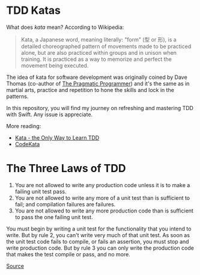 # TDD Katas

What does _kata_ mean? According to Wikipedia:

> Kata, a Japanese word, meaning literally: "form" (型 or 形), is a detailed choreographed pattern of movements made to be practiced alone, but are also practiced within groups and in unison when training. It is practiced as a way to memorize and perfect the movement being executed.

The idea of kata for software development was originally coined by Dave Thomas (co-author of [The Pragmatic Programmer](https://www.amazon.co.uk/dp/020161622X/ref=cm_sw_em_r_mt_dp_U_nzvyDbJTKJR59)) and it's the same as in martial arts, practice and repetition to hone the skills and lock in the patterns.

In this repository, you will find my journey on refreshing and mastering TDD with Swift. Any issue is appreciate.

More reading:

* [Kata - the Only Way to Learn TDD](http://www.peterprovost.org/blog/2012/05/02/kata-the-only-way-to-learn-tdd/)
* [CodeKata](http://codekata.com/)

# The Three Laws of TDD

1. You are not allowed to write any production code unless it is to make a failing unit test pass.
2. You are not allowed to write any more of a unit test than is sufficient to fail; and compilation failures are failures.
3. You are not allowed to write any more production code than is sufficient to pass the one failing unit test.

You must begin by writing a unit test for the functionality that you intend to write. But by rule 2, you can't write very much of that unit test. As soon as the unit test code fails to compile, or fails an assertion, you must stop and write production code. But by rule 3 you can only write the production code that makes the test compile or pass, and no more.

[Source](http://butunclebob.com/ArticleS.UncleBob.TheThreeRulesOfTdd)

